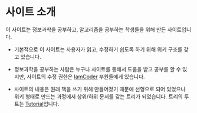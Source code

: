 # 사이트 소개

이 사이트는 정보과학을 공부하고, 알고리즘을 공부하는 학생들을 위해 만든 사이트입니다.   

* 기본적으로 이 사이트는 사용자가 읽고, 수정하기 쉽도록 하기 위해 위키 구조를 갖고 있습니다.

* 정보과학을 공부하는 사람은 누구나 사이트를 통해서 도움을 받고 공부를 할 수 있지만, 사이트의 수정 권한은 [IamCoder](iamcoder/iamcoder.md) 부원들에게 있습니다.

* 사이트의 내용은 원래 책을 쓰기 위해 만들어졌기 때문에 선형으로 되어 있었으나 위키 형태로 만드는 과정에서 상위/하위 문서를 갖는 트리가 되었습니다. 트리의 루트는 [Tutorial](../tutorial.md)입니다.

  

